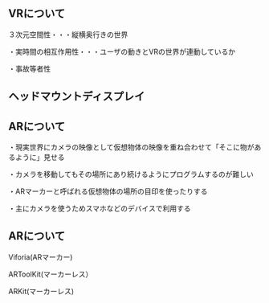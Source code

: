 ## VRについて

３次元空間性・・・縦横奥行きの世界

・実時間の相互作用性・・・ユーザの動きとVRの世界が連動しているか

・事故等者性

## ヘッドマウントディスプレイ

## ARについて

・現実世界にカメラの映像として仮想物体の映像を重ね合わせて「そこに物があるように」見せる

・カメラを移動してもその場所にあり続けるようにプログラムするのが難しい

・ARマーカーと呼ばれる仮想物体の場所の目印を使ったりする

・主にカメラを使うためスマホなどのデバイスで利用する

## ARについて

Viforia(ARマーカー)

ARToolKit(マーカーレス）

ARKit(マーカーレス)

